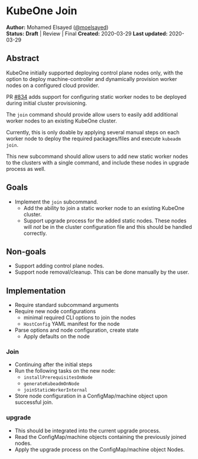 # KubeOne Join

**Author:** Mohamed Elsayed ([@moelsayed](https://github.com/moelsayed))  
**Status:** **Draft** | Review | Final
**Created:** 2020-03-29
**Last updated:** 2020-03-29

## Abstract
KubeOne initially supported deploying control plane nodes only, with the option to deploy machine-controller and dynamically provision worker nodes on a configured cloud provider.

PR [#834](https://github.com/kubermatic/kubeone/pull/834) adds support for configuring static worker nodes to be deployed during initial cluster provisioning.

The `join` command should provide allow users to easily add additional worker nodes to an existing KubeOne cluster.

Currently, this is only doable by applying several manual steps on each worker node to deploy the required packages/files and execute `kubeadm join`.

This new subcommand should allow users to add new static worker nodes to the clusters with a single command, and include these nodes in upgrade process as well.

## Goals
* Implement the `join` subcommand.
  * Add the ability to join a static worker node to an existing KubeOne cluster.
  * Support upgrade process for the added static nodes. These nodes will _not_ be in the cluster configuration file and this should be handled correctly.

## Non-goals
* Support adding control plane nodes.
* Support node removal/cleanup. This can be done manually by the user.


## Implementation
* Require standard subcommand arguments
* Require new node configurations
  * minimal required CLI options to join the nodes
  * `HostConfig` YAML manifest for the node
* Parse options and node configuration, create state
  * Apply defaults on the node

### Join
* Continuing after the initial steps
* Run the following tasks on the new node:
  * `installPrerequisitesOnNode`
  * `generateKubeadmOnNode`
  * `joinStaticWorkerInternal`
* Store node configuration in a ConfigMap/machine object upon successful join.

### upgrade
* This should be integrated into the current upgrade process.
* Read the ConfigMap/machine objects containing the previously joined nodes.
* Apply the upgrade process on the ConfigMap/machine object Nodes.
